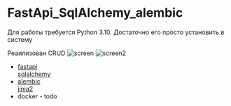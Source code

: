 # FastApi_SqlAlchemy_alembic
Для работы требуется Python 3.10. Достаточно его просто установить в систему

Реаилизован CRUD
![screen](https://github.com/Foxik007/FastApi_SqlAlchemy_alembic/assets/85826675/e0cb11c7-f06f-413b-8f0e-744cc41ebbce)
![screen2](https://github.com/Foxik007/FastApi_SqlAlchemy_alembic/assets/85826675/a8a520c8-f5c8-4198-beae-5392d50ef70d)


<ul dir="auto">
<li><a href="https://github.com/tiangolo/fastapi">fastapi</a></li>
<a href="https://www.sqlalchemy.org/" rel="nofollow">sqlalchemy</a></li>
<li><a href="https://alembic.sqlalchemy.org/en/latest/" rel="nofollow">alembic</a></li>
<a href="https://fastapi.tiangolo.com/advanced/templates/" rel="nofollow">jinja2</a></li>
<li>docker - todo</li>
</ul>

